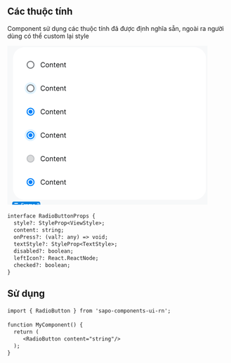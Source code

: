 
## Các thuộc tính

Component sử dụng các thuộc tính đã được định nghĩa sẵn, ngoài ra người dùng có thể custom lại style

![RadioButton](./src/assets/images/radio-button.png)
```tsx
interface RadioButtonProps {
  style?: StyleProp<ViewStyle>;
  content: string;
  onPress?: (val?: any) => void;
  textStyle?: StyleProp<TextStyle>;
  disabled?: boolean;
  leftIcon?: React.ReactNode;
  checked?: boolean;
}

```

## Sử dụng

```tsx
import { RadioButton } from 'sapo-components-ui-rn';

function MyComponent() {
  return (
     <RadioButton content="string"/>
  );
}
```
